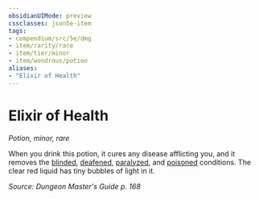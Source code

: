 ```yaml
---
obsidianUIMode: preview
cssclasses: json5e-item
tags:
- compendium/src/5e/dmg
- item/rarity/rare
- item/tier/minor
- item/wondrous/potion
aliases: 
- "Elixir of Health"
---
```

# Elixir of Health
*Potion, minor, rare*  


When you drink this potion, it cures any disease afflicting you, and it removes the [blinded](conditions.md#blinded), [deafened](conditions.md#deafened), [paralyzed](conditions.md#paralyzed), and [poisoned](conditions.md#poisoned) conditions. The clear red liquid has tiny bubbles of light in it.

*Source: Dungeon Master's Guide p. 168*